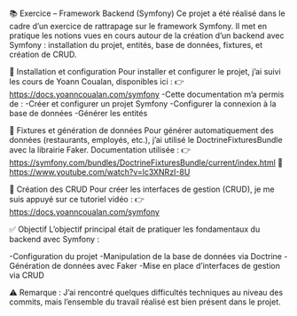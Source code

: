 📚 Exercice – Framework Backend (Symfony)
Ce projet a été réalisé dans le cadre d’un exercice de rattrapage sur le framework Symfony. Il met en pratique les notions vues en cours autour de la création d’un backend avec Symfony : installation du projet, entités, base de données, fixtures, et création de CRUD.

🔧 Installation et configuration
Pour installer et configurer le projet, j’ai suivi les cours de Yoann Coualan, disponibles ici :
👉 https://docs.yoanncoualan.com/symfony
-Cette documentation m’a permis de :
-Créer et configurer un projet Symfony
-Configurer la connexion à la base de données
-Générer les entités

🧪 Fixtures et génération de données
Pour générer automatiquement des données (restaurants, employés, etc.), j’ai utilisé le DoctrineFixturesBundle avec la librairie Faker.
Documentation utilisée :
👉 https://symfony.com/bundles/DoctrineFixturesBundle/current/index.html
🎥 https://www.youtube.com/watch?v=lc3XNRzI-8U

🧱 Création des CRUD
Pour créer les interfaces de gestion (CRUD), je me suis appuyé sur ce tutoriel vidéo :
👉 https://docs.yoanncoualan.com/symfony



✅ Objectif
L’objectif principal était de pratiquer les fondamentaux du backend avec Symfony :

-Configuration du projet
-Manipulation de la base de données via Doctrine
-Génération de données avec Faker
-Mise en place d’interfaces de gestion via CRUD

⚠️ Remarque : J’ai rencontré quelques difficultés techniques au niveau des commits, mais l’ensemble du travail réalisé est bien présent dans le projet.
